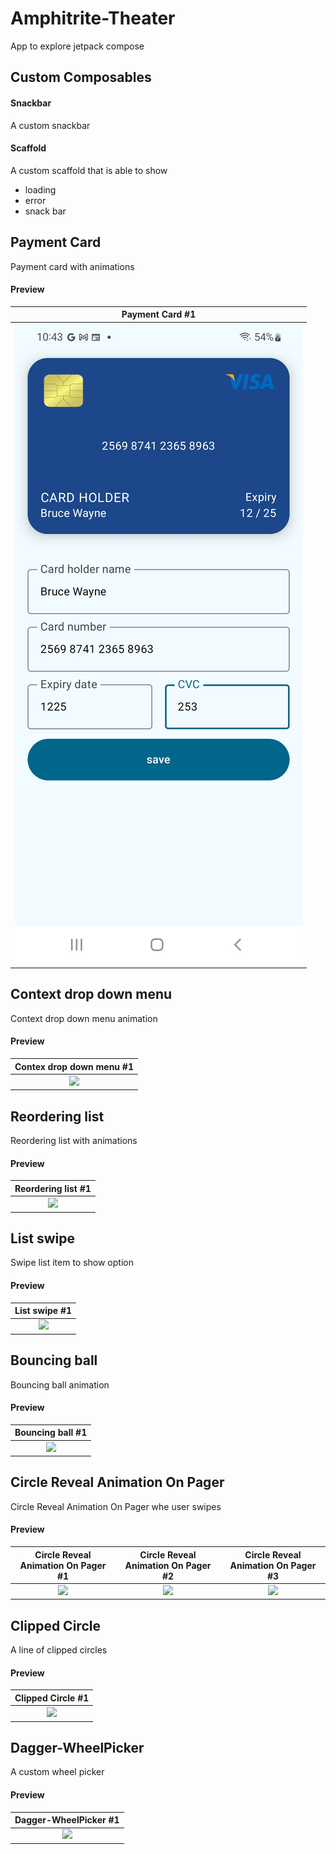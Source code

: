 # Amphitrite-Theater

App to explore jetpack compose 

## Custom Composables

#### Snackbar

A custom snackbar


#### Scaffold

A custom scaffold that is able to show
- loading
- error
- snack bar

## Payment Card
    
   Payment card with animations
   
#### Preview


|              Payment Card #1               |    
|:------------------------------------------:|
| <img src="images/AmphitriteTheater_1.jpg"> |

## Context drop down menu 

Context drop down menu animation

#### Preview


|          Contex drop down menu #1          |    
|:------------------------------------------:|
| <img src="images/AmphitriteTheater_2.jpg"> |

## Reordering list

Reordering list with animations

#### Preview


|             Reordering list #1             |    
|:------------------------------------------:|
| <img src="images/AmphitriteTheater_3.jpg"> |

## List swipe

Swipe list item to show option

#### Preview


|               List swipe #1                |    
|:------------------------------------------:|
| <img src="images/AmphitriteTheater_4.jpg"> |

## Bouncing ball

Bouncing ball animation

#### Preview


|              Bouncing ball #1              |    
|:------------------------------------------:|
| <img src="images/AmphitriteTheater_5.jpg"> |

## Circle Reveal Animation On Pager


Circle Reveal Animation On Pager whe user swipes

#### Preview


|    Circle Reveal Animation On Pager #1     |    Circle Reveal Animation On Pager #2     |    Circle Reveal Animation On Pager #3     |
|:------------------------------------------:|:------------------------------------------:|:------------------------------------------:|
| <img src="images/AmphitriteTheater_5.jpg"> | <img src="images/AmphitriteTheater_5.jpg"> | <img src="images/AmphitriteTheater_5.jpg"> |


## Clipped Circle

A line of clipped circles

#### Preview


|             Clipped Circle #1              |    
|:------------------------------------------:|
| <img src="images/AmphitriteTheater_5.jpg"> |


## Dagger-WheelPicker

A custom wheel picker

#### Preview


|           Dagger-WheelPicker #1            |    
|:------------------------------------------:|
| <img src="images/AmphitriteTheater_5.jpg"> |